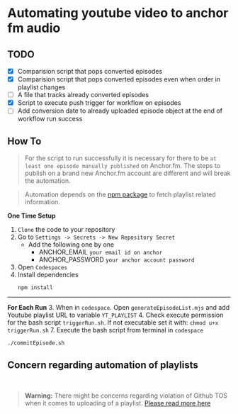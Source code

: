 # Automating youtube video to anchor fm audio

## TODO

- [x] Comparision script that pops converted episodes
- [x] Comparision script that pops converted episodes even when order in playlist changes
- [ ] A file that tracks already converted episodes
- [x] Script to execute push trigger for workflow on episodes
- [ ] Add conversion date to already uploaded episode object at the end of workflow run success

## How To

> For the script to run successfully it is necessary for there to be `at least one episode manually published` on Anchor.fm. The steps to publish on a brand new Anchor.fm account are different and will break the automation.

> Automation depends on the [npm package](https://www.npmjs.com/package/@fabricio-191/youtube) to fetch playlist related information.

**One Time Setup**

1. `Clone` the code to your repository
2. Go to `Settings -> Secrets -> New Repository Secret`
    - Add the following one by one
        - ANCHOR_EMAIL `your email id on anchor`
        - ANCHOR_PASSWORD `your anchor account password`
2. Open `Codespaces`
3. Install dependencies
   ```
   npm install
   ```
---

**For Each Run**
3. When in `codespace`. Open `generateEpisodeList.mjs` and add Youtube playlist URL to variable `YT_PLAYLIST`
4. Check execute permission for the bash script `triggerRun.sh`. If not executable set it with:
    ```
    chmod u+x triggerRun.sh
    ```
7. Execute the bash script from terminal in `codespace`
   ```
   ./commitEpisode.sh
   ``` 


## Concern regarding automation of playlists

<br />

> **Warning:** There might be concerns regarding violation of Github TOS when it comes to uploading of a playlist. [Please read more here](https://github.com/Schrodinger-Hat/youtube-to-anchorfm#how-to-upload-a-youtube-playlist-to-anchorfm-using-this-script)

<!-- ### Processing a playlist

> Using an example [playlist](https://www.youtube.com/watch?v=ABbDB6xri8o&list=PLrAXtmErZgOcl7mvyfkQTHFnOGZxWtN55)

- To process all of them do as recommened [here](https://github.com/Schrodinger-Hat/youtube-to-anchorfm#how-to-upload-a-youtube-playlist-to-anchorfm-using-this-script) -->